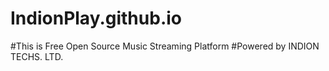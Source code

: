 # IndionPlay.github.io
#This is Free Open Source Music Streaming Platform
#Powered by INDION TECHS. LTD.
